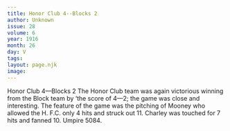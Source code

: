 ```yaml
---
title: Honor Club 4--Blocks 2
author: Unknown
issue: 28
volume: 6
year: 1916
month: 26
day: V
tags:
layout: page.njk
image:
---
```

Honor Club 4—Blocks 2 The Honor Club team was again victorious winning from the Block team by ‘the score of 4—2; the game was close and interesting.       The feature of the game was the pitching of Mooney who allowed the H. F.C. only 4 hits and struck out 11.       Charley was touched for 7 hits and fanned 10. Umpire 5084.                
